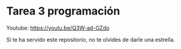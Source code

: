 # Tarea 3 programación

Youtube: https://youtu.be/Q3W-ad-GZdo

Si te ha servido este repositorio, no te olvides de darle una estrella.